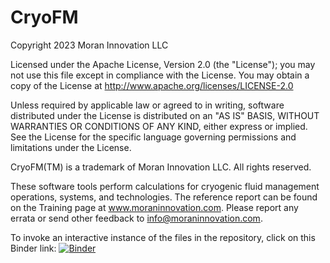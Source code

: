 # CryoFM

Copyright 2023 Moran Innovation LLC

Licensed under the Apache License, Version 2.0 (the "License"); you may not use this file except in compliance with the License. You may obtain a copy of the License at http://www.apache.org/licenses/LICENSE-2.0

Unless required by applicable law or agreed to in writing, software distributed under the License is distributed on an "AS IS" BASIS, WITHOUT WARRANTIES OR CONDITIONS OF ANY KIND, either express or implied. See the License for the specific language governing permissions and limitations under the License.

CryoFM(TM) is a trademark of Moran Innovation LLC. All rights reserved.

These software tools perform calculations for cryogenic fluid management operations, systems, and technologies. The reference report can be found on the Training page at www.moraninnovation.com. Please report any errata or send other feedback to info@moraninnovation.com.

To invoke an interactive instance of the files in the repository, click on this Binder link: 
[![Binder](https://mybinder.org/badge_logo.svg)](https://mybinder.org/v2/gh/moranmatthewe/CryoFM/HEAD)
